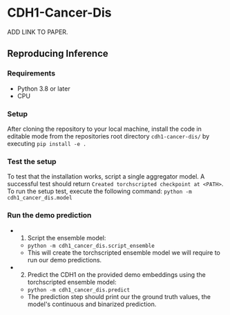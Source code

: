# CDH1-Cancer-Dis
ADD LINK TO PAPER.

## Reproducing Inference

### Requirements
- Python 3.8 or later
- CPU

### Setup
After cloning the repository to your local machine, install the code in editable mode from the repositories root directory `cdh1-cancer-dis/` by executing `pip install -e .`

### Test the setup
To test that the installation works, script a single aggregator model. A successful test should return `Created torchscripted checkpoint at <PATH>`. To run the setup test, execute the following command: 
```python -m cdh1_cancer_dis.model```


### Run the demo prediction
- 1. Script the ensemble model: 
  - `python -m cdh1_cancer_dis.script_ensemble`
  - This will create the torchscripted ensemble model we will require to run our demo predictions.
- 2. Predict the CDH1 on the provided demo embeddings using the torchscripted ensemble model:
  - `python -m cdh1_cancer_dis.predict`
  - The prediction step should print our the ground truth values, the model's continuous and binarized prediction. 
